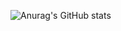 ![Anurag's GitHub stats](https://github-readme-stats.vercel.app/api?username=thomaspalma1&show_icons=true&theme=merko)

